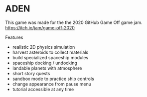 # ADEN

This game was made for the the 2020 GitHub Game Off game jam.
https://itch.io/jam/game-off-2020

Features
- realistic 2D physics simulation
- harvest asteroids to collect materials
- build specialized spaceship modules
- spaceship docking / undocking
- landable planets with atmosphere
- short story quests
- sandbox mode to practice ship controls
- change appearance from pause menu
- tutorial accessible at any time
